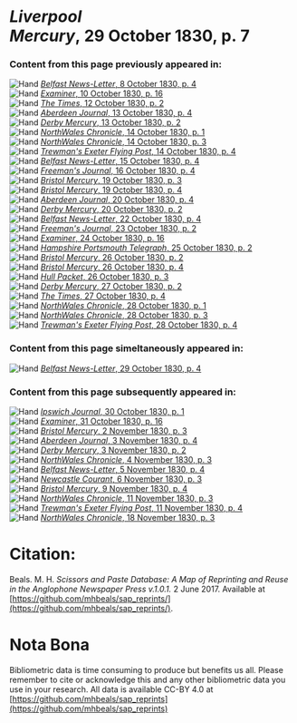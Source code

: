 # *Liverpool Mercury*, 29 October 1830, p. 7  
  
### Content from this page previously appeared in:  
![Hand](http://scissorsandpaste.net/wp-content/uploads/2017/06/smallhandpointer.png) [*Belfast News-Letter*, 8 October 1830, p. 4](https://mhbeals.github.io/sap_html/Belfast-News-Letter/Belfast-News-Letter-8-October-1830-p-4)  
![Hand](http://scissorsandpaste.net/wp-content/uploads/2017/06/smallhandpointer.png) [*Examiner*, 10 October 1830, p. 16](https://mhbeals.github.io/sap_html/Examiner/Examiner-10-October-1830-p-16)  
![Hand](http://scissorsandpaste.net/wp-content/uploads/2017/06/smallhandpointer.png) [*The Times*, 12 October 1830, p. 2](https://mhbeals.github.io/sap_html/The-Times/The-Times-12-October-1830-p-2)  
![Hand](http://scissorsandpaste.net/wp-content/uploads/2017/06/smallhandpointer.png) [*Aberdeen Journal*, 13 October 1830, p. 4](https://mhbeals.github.io/sap_html/Aberdeen-Journal/Aberdeen-Journal-13-October-1830-p-4)  
![Hand](http://scissorsandpaste.net/wp-content/uploads/2017/06/smallhandpointer.png) [*Derby Mercury*, 13 October 1830, p. 2](https://mhbeals.github.io/sap_html/Derby-Mercury/Derby-Mercury-13-October-1830-p-2)  
![Hand](http://scissorsandpaste.net/wp-content/uploads/2017/06/smallhandpointer.png) [*NorthWales Chronicle*, 14 October 1830, p. 1](https://mhbeals.github.io/sap_html/NorthWales-Chronicle/NorthWales-Chronicle-14-October-1830-p-1)  
![Hand](http://scissorsandpaste.net/wp-content/uploads/2017/06/smallhandpointer.png) [*NorthWales Chronicle*, 14 October 1830, p. 3](https://mhbeals.github.io/sap_html/NorthWales-Chronicle/NorthWales-Chronicle-14-October-1830-p-3)  
![Hand](http://scissorsandpaste.net/wp-content/uploads/2017/06/smallhandpointer.png) [*Trewman's Exeter Flying Post*, 14 October 1830, p. 4](https://mhbeals.github.io/sap_html/Trewman's-Exeter-Flying-Post/Trewman's-Exeter-Flying-Post-14-October-1830-p-4)  
![Hand](http://scissorsandpaste.net/wp-content/uploads/2017/06/smallhandpointer.png) [*Belfast News-Letter*, 15 October 1830, p. 4](https://mhbeals.github.io/sap_html/Belfast-News-Letter/Belfast-News-Letter-15-October-1830-p-4)  
![Hand](http://scissorsandpaste.net/wp-content/uploads/2017/06/smallhandpointer.png) [*Freeman's Journal*, 16 October 1830, p. 4](https://mhbeals.github.io/sap_html/Freeman's-Journal/Freeman's-Journal-16-October-1830-p-4)  
![Hand](http://scissorsandpaste.net/wp-content/uploads/2017/06/smallhandpointer.png) [*Bristol Mercury*, 19 October 1830, p. 3](https://mhbeals.github.io/sap_html/Bristol-Mercury/Bristol-Mercury-19-October-1830-p-3)  
![Hand](http://scissorsandpaste.net/wp-content/uploads/2017/06/smallhandpointer.png) [*Bristol Mercury*, 19 October 1830, p. 4](https://mhbeals.github.io/sap_html/Bristol-Mercury/Bristol-Mercury-19-October-1830-p-4)  
![Hand](http://scissorsandpaste.net/wp-content/uploads/2017/06/smallhandpointer.png) [*Aberdeen Journal*, 20 October 1830, p. 4](https://mhbeals.github.io/sap_html/Aberdeen-Journal/Aberdeen-Journal-20-October-1830-p-4)  
![Hand](http://scissorsandpaste.net/wp-content/uploads/2017/06/smallhandpointer.png) [*Derby Mercury*, 20 October 1830, p. 2](https://mhbeals.github.io/sap_html/Derby-Mercury/Derby-Mercury-20-October-1830-p-2)  
![Hand](http://scissorsandpaste.net/wp-content/uploads/2017/06/smallhandpointer.png) [*Belfast News-Letter*, 22 October 1830, p. 4](https://mhbeals.github.io/sap_html/Belfast-News-Letter/Belfast-News-Letter-22-October-1830-p-4)  
![Hand](http://scissorsandpaste.net/wp-content/uploads/2017/06/smallhandpointer.png) [*Freeman's Journal*, 23 October 1830, p. 2](https://mhbeals.github.io/sap_html/Freeman's-Journal/Freeman's-Journal-23-October-1830-p-2)  
![Hand](http://scissorsandpaste.net/wp-content/uploads/2017/06/smallhandpointer.png) [*Examiner*, 24 October 1830, p. 16](https://mhbeals.github.io/sap_html/Examiner/Examiner-24-October-1830-p-16)  
![Hand](http://scissorsandpaste.net/wp-content/uploads/2017/06/smallhandpointer.png) [*Hampshire Portsmouth Telegraph*, 25 October 1830, p. 2](https://mhbeals.github.io/sap_html/Hampshire-Portsmouth-Telegraph/Hampshire-Portsmouth-Telegraph-25-October-1830-p-2)  
![Hand](http://scissorsandpaste.net/wp-content/uploads/2017/06/smallhandpointer.png) [*Bristol Mercury*, 26 October 1830, p. 2](https://mhbeals.github.io/sap_html/Bristol-Mercury/Bristol-Mercury-26-October-1830-p-2)  
![Hand](http://scissorsandpaste.net/wp-content/uploads/2017/06/smallhandpointer.png) [*Bristol Mercury*, 26 October 1830, p. 4](https://mhbeals.github.io/sap_html/Bristol-Mercury/Bristol-Mercury-26-October-1830-p-4)  
![Hand](http://scissorsandpaste.net/wp-content/uploads/2017/06/smallhandpointer.png) [*Hull Packet*, 26 October 1830, p. 3](https://mhbeals.github.io/sap_html/Hull-Packet/Hull-Packet-26-October-1830-p-3)  
![Hand](http://scissorsandpaste.net/wp-content/uploads/2017/06/smallhandpointer.png) [*Derby Mercury*, 27 October 1830, p. 2](https://mhbeals.github.io/sap_html/Derby-Mercury/Derby-Mercury-27-October-1830-p-2)  
![Hand](http://scissorsandpaste.net/wp-content/uploads/2017/06/smallhandpointer.png) [*The Times*, 27 October 1830, p. 4](https://mhbeals.github.io/sap_html/The-Times/The-Times-27-October-1830-p-4)  
![Hand](http://scissorsandpaste.net/wp-content/uploads/2017/06/smallhandpointer.png) [*NorthWales Chronicle*, 28 October 1830, p. 1](https://mhbeals.github.io/sap_html/NorthWales-Chronicle/NorthWales-Chronicle-28-October-1830-p-1)  
![Hand](http://scissorsandpaste.net/wp-content/uploads/2017/06/smallhandpointer.png) [*NorthWales Chronicle*, 28 October 1830, p. 3](https://mhbeals.github.io/sap_html/NorthWales-Chronicle/NorthWales-Chronicle-28-October-1830-p-3)  
![Hand](http://scissorsandpaste.net/wp-content/uploads/2017/06/smallhandpointer.png) [*Trewman's Exeter Flying Post*, 28 October 1830, p. 4](https://mhbeals.github.io/sap_html/Trewman's-Exeter-Flying-Post/Trewman's-Exeter-Flying-Post-28-October-1830-p-4)  
  
### Content from this page simeltaneously appeared in:  
![Hand](http://scissorsandpaste.net/wp-content/uploads/2017/06/smallhandpointer.png) [*Belfast News-Letter*, 29 October 1830, p. 4](https://mhbeals.github.io/sap_html/Belfast-News-Letter/Belfast-News-Letter-29-October-1830-p-4)  
  
### Content from this page subsequently appeared in:  
![Hand](http://scissorsandpaste.net/wp-content/uploads/2017/06/smallhandpointer.png) [*Ipswich Journal*, 30 October 1830, p. 1](https://mhbeals.github.io/sap_html/Ipswich-Journal/Ipswich-Journal-30-October-1830-p-1)  
![Hand](http://scissorsandpaste.net/wp-content/uploads/2017/06/smallhandpointer.png) [*Examiner*, 31 October 1830, p. 16](https://mhbeals.github.io/sap_html/Examiner/Examiner-31-October-1830-p-16)  
![Hand](http://scissorsandpaste.net/wp-content/uploads/2017/06/smallhandpointer.png) [*Bristol Mercury*, 2 November 1830, p. 3](https://mhbeals.github.io/sap_html/Bristol-Mercury/Bristol-Mercury-2-November-1830-p-3)  
![Hand](http://scissorsandpaste.net/wp-content/uploads/2017/06/smallhandpointer.png) [*Aberdeen Journal*, 3 November 1830, p. 4](https://mhbeals.github.io/sap_html/Aberdeen-Journal/Aberdeen-Journal-3-November-1830-p-4)  
![Hand](http://scissorsandpaste.net/wp-content/uploads/2017/06/smallhandpointer.png) [*Derby Mercury*, 3 November 1830, p. 2](https://mhbeals.github.io/sap_html/Derby-Mercury/Derby-Mercury-3-November-1830-p-2)  
![Hand](http://scissorsandpaste.net/wp-content/uploads/2017/06/smallhandpointer.png) [*NorthWales Chronicle*, 4 November 1830, p. 3](https://mhbeals.github.io/sap_html/NorthWales-Chronicle/NorthWales-Chronicle-4-November-1830-p-3)  
![Hand](http://scissorsandpaste.net/wp-content/uploads/2017/06/smallhandpointer.png) [*Belfast News-Letter*, 5 November 1830, p. 4](https://mhbeals.github.io/sap_html/Belfast-News-Letter/Belfast-News-Letter-5-November-1830-p-4)  
![Hand](http://scissorsandpaste.net/wp-content/uploads/2017/06/smallhandpointer.png) [*Newcastle Courant*, 6 November 1830, p. 3](https://mhbeals.github.io/sap_html/Newcastle-Courant/Newcastle-Courant-6-November-1830-p-3)  
![Hand](http://scissorsandpaste.net/wp-content/uploads/2017/06/smallhandpointer.png) [*Bristol Mercury*, 9 November 1830, p. 4](https://mhbeals.github.io/sap_html/Bristol-Mercury/Bristol-Mercury-9-November-1830-p-4)  
![Hand](http://scissorsandpaste.net/wp-content/uploads/2017/06/smallhandpointer.png) [*NorthWales Chronicle*, 11 November 1830, p. 3](https://mhbeals.github.io/sap_html/NorthWales-Chronicle/NorthWales-Chronicle-11-November-1830-p-3)  
![Hand](http://scissorsandpaste.net/wp-content/uploads/2017/06/smallhandpointer.png) [*Trewman's Exeter Flying Post*, 11 November 1830, p. 4](https://mhbeals.github.io/sap_html/Trewman's-Exeter-Flying-Post/Trewman's-Exeter-Flying-Post-11-November-1830-p-4)  
![Hand](http://scissorsandpaste.net/wp-content/uploads/2017/06/smallhandpointer.png) [*NorthWales Chronicle*, 18 November 1830, p. 3](https://mhbeals.github.io/sap_html/NorthWales-Chronicle/NorthWales-Chronicle-18-November-1830-p-3)  


# Citation: 

Beals. M. H. *Scissors and Paste Database: A Map of Reprinting and Reuse in the Anglophone Newspaper Press v.1.0.1.* 2 June 2017. Available at [https://github.com/mhbeals/sap_reprints/](https://github.com/mhbeals/sap_reprints/). 

# Nota Bona

Bibliometric data is time consuming to produce but benefits us all. Please remember to cite or acknowledge this and any other bibliometric data you use in your research. All data is available CC-BY 4.0 at [https://github.com/mhbeals/sap_reprints](https://github.com/mhbeals/sap_reprints)